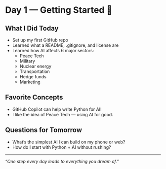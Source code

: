 # Day 1 — Getting Started 🧠

## What I Did Today
- Set up my first GitHub repo
- Learned what a README, .gitignore, and license are
- Learned how AI affects 6 major sectors:
  - Peace Tech
  - Military
  - Nuclear energy
  - Transportation
  - Hedge funds
  - Marketing

## Favorite Concepts
- GitHub Copilot can help write Python for AI!
- I like the idea of Peace Tech — using AI for good.

## Questions for Tomorrow
- What’s the simplest AI I can build on my phone or web?
- How do I start with Python + AI without rushing?

---

*“One step every day leads to everything you dream of.”*
